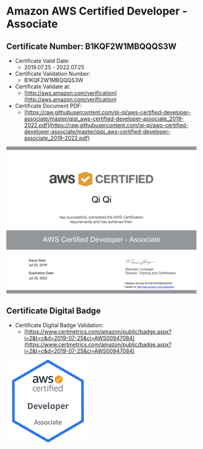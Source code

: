 # Amazon AWS Certified Developer - Associate

## Certificate Number: B1KQF2W1MBQQQS3W
- Certificate Valid Date:
  - 2019.07.25 - 2022.07.25
- Certificate Validation Number:
  - B1KQF2W1MBQQQS3W
- Certificate Validate at:
  - [http://aws.amazon.com/verification](http://aws.amazon.com/verification)
- Certificate Document PDF:
  - [https://raw.githubusercontent.com/qi-qi/aws-certified-developer-associate/master/qiqi_aws-certified-developer-associate_2019-2022.pdf](https://raw.githubusercontent.com/qi-qi/aws-certified-developer-associate/master/qiqi_aws-certified-developer-associate_2019-2022.pdf)

![](https://raw.githubusercontent.com/qi-qi/aws-certified-developer-associate/master/qiqi_aws-certified-developer-associate_2019-2022.png)

## Certificate Digital Badge
- Certificate Digital Badge Validation:
  - [https://www.certmetrics.com/amazon/public/badge.aspx?i=2&t=c&d=2019-07-25&ci=AWS00947084](https://www.certmetrics.com/amazon/public/badge.aspx?i=2&t=c&d=2019-07-25&ci=AWS00947084)

![](https://raw.githubusercontent.com/qi-qi/aws-certified-developer-associate/master/aws-certified-developer-associate-digital-badge.png)
